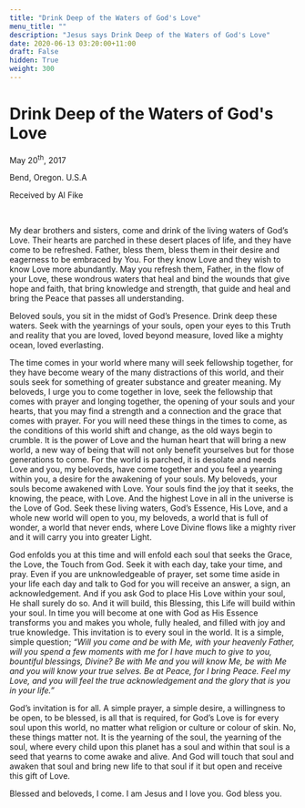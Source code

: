 ```yaml
---
title: "Drink Deep of the Waters of God's Love"
menu_title: ""
description: "Jesus says Drink Deep of the Waters of God's Love"
date: 2020-06-13 03:20:00+11:00
draft: False
hidden: True
weight: 300
---
```

# Drink Deep of the Waters of God's Love

May 20<sup>th</sup>, 2017

Bend, Oregon. U.S.A

Received by Al Fike

 

My dear brothers and sisters, come and drink of the living waters of God’s Love.  Their hearts are parched in these desert places of life, and they have come to be refreshed. Father, bless them, bless them in their desire and eagerness to be embraced by You. For they know Love and they wish to know Love more abundantly. May you refresh them, Father, in the flow of your Love, these wondrous waters that heal and bind the wounds that give hope and faith, that bring knowledge and strength, that guide and heal and bring the Peace that passes all understanding. 

Beloved souls, you sit in the midst of God’s Presence. Drink deep these waters. Seek with the yearnings of your souls, open your eyes to this Truth and reality that you are loved, loved beyond measure, loved like a mighty ocean, loved everlasting. 

The time comes in your world where many will seek fellowship together, for they have become weary of the many distractions of this world, and their souls seek for something of greater substance and greater meaning. My beloveds, I urge you to come together in love, seek the fellowship that comes with prayer and longing together, the opening of your souls and your hearts, that you may find a strength and a connection and the grace that comes with prayer. For you will need these things in the times to come, as the conditions of this world shift and change, as the old ways begin to crumble. It is the power of Love and the human heart that will bring a new world, a new way of being that will not only benefit yourselves but for those generations to come. For the world is parched, it is desolate and needs Love and you, my beloveds, have come together and you feel a yearning within you, a desire for the awakening of your souls. My beloveds, your souls become awakened with Love. Your souls find the joy that it seeks, the knowing, the peace, with Love. And the highest Love in all in the universe is the Love of God. Seek these living waters, God’s Essence, His Love, and a whole new world will open to you, my beloveds, a world that is full of wonder, a world that never ends, where Love Divine flows like a mighty river and it will carry you into greater Light. 

God enfolds you at this time and will enfold each soul that seeks the Grace, the Love, the Touch from God. Seek it with each day, take your time, and pray. Even if you are unknowledgeable of prayer, set some time aside in your life each day and talk to God for you will receive an answer, a sign, an acknowledgement. And if you ask God to place His Love within your soul, He shall surely do so. And it will build, this Blessing, this Life will build within your soul. In time you will become at one with God as His Essence transforms you and makes you whole, fully healed, and filled with joy and true knowledge. This invitation is to every soul in the world. It is a simple, simple question; *“Will you come and be with Me, with your heavenly Father, will you spend a few moments with me for I have much to give to you, bountiful blessings, Divine? Be with Me and you will know Me, be with Me and you will know your true selves. Be at Peace, for I bring Peace. Feel my Love, and you will feel the true acknowledgement and the glory that is you in your life.”* 

God’s invitation is for all. A simple prayer, a simple desire, a willingness to be open, to be blessed, is all that is required, for God’s Love is for every soul upon this world, no matter what religion or culture or colour of skin. No, these things matter not. It is the yearning of the soul, the yearning of the soul, where every child upon this planet has a soul and within that soul is a seed that yearns to come awake and alive. And God will touch that soul and awaken that soul and bring new life to that soul if it but open and receive this gift of Love. 

Blessed and beloveds, I come. I am Jesus and I love you. God bless you.
